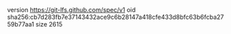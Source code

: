 version https://git-lfs.github.com/spec/v1
oid sha256:cb7d283fb7e37143432ace9c6b28147a418cfe433d8bfc63b6fcba2759b77aa1
size 2615
